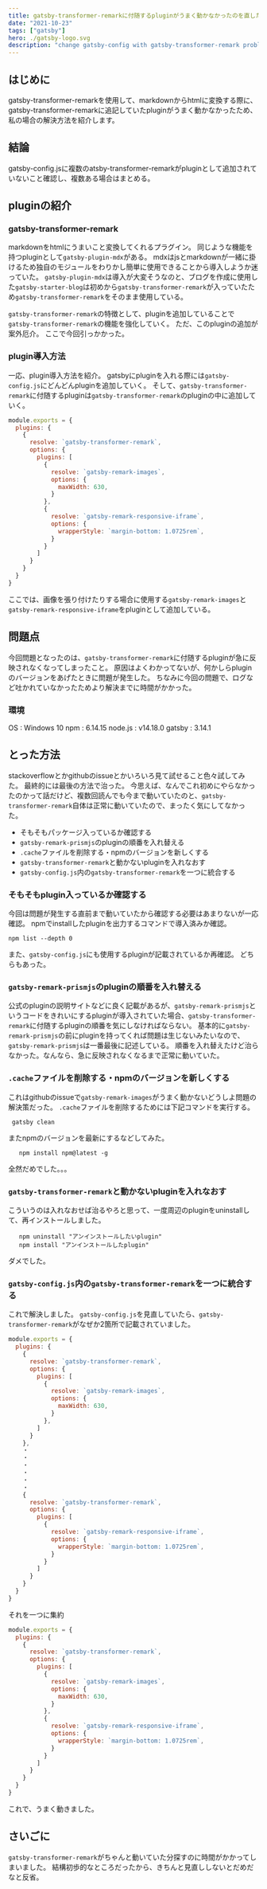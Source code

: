 ```yaml
---
title: gatsby-transformer-remarkに付随するpluginがうまく動かなかったのを直した話
date: "2021-10-23"
tags: ["gatsby"]
hero: ./gatsby-logo.svg
description: "change gatsby-config with gatsby-transformer-remark problem"
---
```



## はじめに
gatsby-transformer-remarkを使用して、markdownからhtmlに変換する際に、gatsby-transformer-remarkに追記していたpluginがうまく動かなかったため、私の場合の解決方法を紹介します。

## 結論
gatsby-config.jsに複数のatsby-transformer-remarkがpluginとして追加されていないこと確認し、複数ある場合はまとめる。

## pluginの紹介
### gatsby-transformer-remark
markdownをhtmlにうまいこと変換してくれるプラグイン。
同じような機能を持つpluginとして`gatsby-plugin-mdx`がある。
mdxはjsとmarkdownが一緒に掛けるため独自のモジュールをわりかし簡単に使用できることから導入しようか迷っていた。
`gatsby-plugin-mdx`は導入が大変そうなのと、ブログを作成に使用した`gatsby-starter-blog`は初めから`gatsby-transformer-remark`が入っていたため`gatsby-transformer-remark`をそのまま使用している。

`gatsby-transformer-remark`の特徴として、pluginを追加していることで`gatsby-transformer-remark`の機能を強化していく。
ただ、このpluginの追加が案外厄介。
ここで今回引っかかった。

### plugin導入方法
一応、plugin導入方法を紹介。
gatsbyにpluginを入れる際には`gatsby-config.js`にどんどんpluginを追加していく。
そして、`gatsby-transformer-remark`に付随するpluginは`gatsby-transformer-remark`のpluginの中に追加していく。
```javascript:title=gatsby-config.js
module.exports = {
  plugins: {
    {
      resolve: `gatsby-transformer-remark`,
      options: {
        plugins: [
          {
            resolve: `gatsby-remark-images`,
            options: {
              maxWidth: 630,
            }
          },
          {
            resolve: `gatsby-remark-responsive-iframe`,
            options: {
              wrapperStyle: `margin-bottom: 1.0725rem`,
            }
          }
        ]
      }
    }
  }
}
```
ここでは、画像を張り付けたりする場合に使用する`gatsby-remark-images`と`gatsby-remark-responsive-iframe`をpluginとして追加している。

## 問題点
今回問題となったのは、`gatsby-transformer-remark`に付随するpluginが急に反映されなくなってしまったこと。
原因はよくわかってないが、何かしらpluginのバージョンをあげたときに問題が発生した。
ちなみに今回の問題で、ログなど吐かれていなかったためより解決までに時間がかかった。

### 環境
OS : Windows 10
npm : 6.14.15
node.js : v14.18.0
gatsby : 3.14.1

## とった方法
stackoverflowとかgithubのissueとかいろいろ見て試せること色々試してみた。
最終的には最後の方法で治った。
今思えば、なんでこれ初めにやらなかったのかって話だけど、複数回読んでも今まで動いていたのと、`gatsby-transformer-remark`自体は正常に動いていたので、まったく気にしてなかった。
- そもそもパッケージ入っているか確認する
- `gatsby-remark-prismjs`のpluginの順番を入れ替える
- `.cache`ファイルを削除する・npmのバージョンを新しくする
- `gatsby-transformer-remark`と動かないpluginを入れなおす
- `gatsby-config.js`内の`gatsby-transformer-remark`を一つに統合する
  
### そもそもplugin入っているか確認する
今回は問題が発生する直前まで動いていたから確認する必要はあまりないが一応確認。
npmでinstallしたpluginを出力するコマンドで導入済みか確認。
```shell:title=shell
npm list --depth 0
```
また、`gatsby-config.js`にも使用するpluginが記載されているか再確認。
どちらもあった。

### `gatsby-remark-prismjs`のpluginの順番を入れ替える
公式のpluginの説明サイトなどに良く記載があるが、`gatsby-remark-prismjs`というコードをきれいにするpluginが導入されていた場合、`gatsby-transformer-remark`に付随するpluginの順番を気にしなければならない。
基本的に`gatsby-remark-prismjs`の前にpluginを持ってくれば問題は生じないみたいなので、`gatsby-remark-prismjs`は一番最後に記述している。
順番を入れ替えたけど治らなかった。なんなら、急に反映されなくなるまで正常に動いていた。

### `.cache`ファイルを削除する・npmのバージョンを新しくする
これはgithubのissueで`gatsby-remark-images`がうまく動かないどうしよ問題の解決策だった。
`.cache`ファイルを削除するためには下記コマンドを実行する。
```shell:title=shell
 gatsby clean
```
またnpmのバージョンを最新にするなどしてみた。
```shell:title=shell
   npm install npm@latest -g
```
全然だめでした。。。

### `gatsby-transformer-remark`と動かないpluginを入れなおす
こういうのは入れなおせば治るやろと思って、一度周辺のpluginをuninstallして、再インストールしました。
```shell:title=shell
   npm uninstall "アンインストールしたいplugin"
   npm install "アンインストールしたplugin"
```
ダメでした。

### `gatsby-config.js`内の`gatsby-transformer-remark`を一つに統合する
これで解決しました。
`gatsby-config.js`を見直していたら、`gatsby-transformer-remark`がなぜか2箇所で記載されていました。
```javascript:title=gatsby-config.js
module.exports = {
  plugins: {
    {
      resolve: `gatsby-transformer-remark`,
      options: {
        plugins: [
          {
            resolve: `gatsby-remark-images`,
            options: {
              maxWidth: 630,
            }
          },
        ]
      }
    },
    ・
    ・
    ・
    ・
    ・
    ・
    {
      resolve: `gatsby-transformer-remark`,
      options: {
        plugins: [
          {
            resolve: `gatsby-remark-responsive-iframe`,
            options: {
              wrapperStyle: `margin-bottom: 1.0725rem`,
            }
          }
        ]
      }
    }
  }
}
```
それを一つに集約
```javascript:title=gatsby-config.js
module.exports = {
  plugins: {
    {
      resolve: `gatsby-transformer-remark`,
      options: {
        plugins: [
          {
            resolve: `gatsby-remark-images`,
            options: {
              maxWidth: 630,
            }
          },
          {
            resolve: `gatsby-remark-responsive-iframe`,
            options: {
              wrapperStyle: `margin-bottom: 1.0725rem`,
            }
          }
        ]
      }
    }
  }
}
```
これで、うまく動きました。
## さいごに
`gatsby-transformer-remark`がちゃんと動いていた分探すのに時間がかかってしまいました。
結構初歩的なところだったから、きちんと見直ししないとだめだなと反省。


